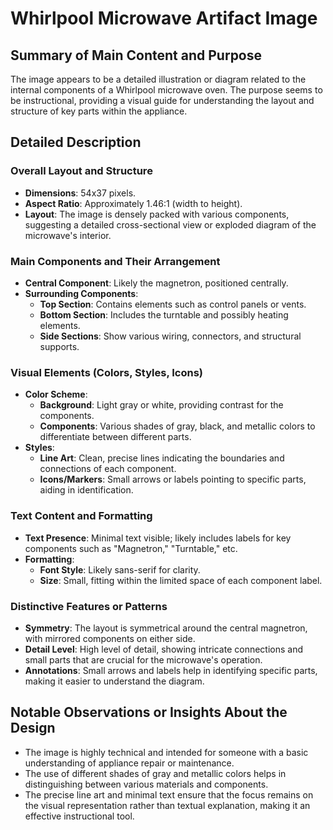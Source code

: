 # Whirlpool Microwave Artifact Image

## Summary of Main Content and Purpose
The image appears to be a detailed illustration or diagram related to the internal components of a Whirlpool microwave oven. The purpose seems to be instructional, providing a visual guide for understanding the layout and structure of key parts within the appliance.

## Detailed Description

### Overall Layout and Structure
- **Dimensions**: 54x37 pixels.
- **Aspect Ratio**: Approximately 1.46:1 (width to height).
- **Layout**: The image is densely packed with various components, suggesting a detailed cross-sectional view or exploded diagram of the microwave's interior.

### Main Components and Their Arrangement
- **Central Component**: Likely the magnetron, positioned centrally.
- **Surrounding Components**:
  - **Top Section**: Contains elements such as control panels or vents.
  - **Bottom Section**: Includes the turntable and possibly heating elements.
  - **Side Sections**: Show various wiring, connectors, and structural supports.

### Visual Elements (Colors, Styles, Icons)
- **Color Scheme**:
  - **Background**: Light gray or white, providing contrast for the components.
  - **Components**: Various shades of gray, black, and metallic colors to differentiate between different parts.
- **Styles**:
  - **Line Art**: Clean, precise lines indicating the boundaries and connections of each component.
  - **Icons/Markers**: Small arrows or labels pointing to specific parts, aiding in identification.

### Text Content and Formatting
- **Text Presence**: Minimal text visible; likely includes labels for key components such as "Magnetron," "Turntable," etc.
- **Formatting**:
  - **Font Style**: Likely sans-serif for clarity.
  - **Size**: Small, fitting within the limited space of each component label.

### Distinctive Features or Patterns
- **Symmetry**: The layout is symmetrical around the central magnetron, with mirrored components on either side.
- **Detail Level**: High level of detail, showing intricate connections and small parts that are crucial for the microwave's operation.
- **Annotations**: Small arrows and labels help in identifying specific parts, making it easier to understand the diagram.

## Notable Observations or Insights About the Design
- The image is highly technical and intended for someone with a basic understanding of appliance repair or maintenance.
- The use of different shades of gray and metallic colors helps in distinguishing between various materials and components.
- The precise line art and minimal text ensure that the focus remains on the visual representation rather than textual explanation, making it an effective instructional tool.